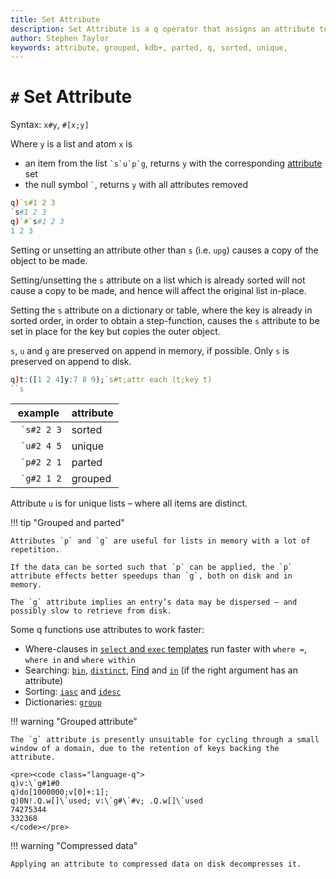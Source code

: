 ```yaml
---
title: Set Attribute
description: Set Attribute is a q operator that assigns an attribute to a list.
author: Stephen Taylor
keywords: attribute, grouped, kdb+, parted, q, sorted, unique, 
---
```

# `#` Set Attribute





Syntax: `x#y`, `#[x;y]`

Where `y` is a list and atom `x` is 

-   an item from the list `` `s`u`p`g ``, returns `y` with the corresponding [attribute](../basics/syntax.md#attributes) set
-   the null symbol `` ` ``, returns `y` with all attributes removed

```q
q)`s#1 2 3
`s#1 2 3
q)`#`s#1 2 3
1 2 3
```

Setting or unsetting an attribute other than `s` (i.e. `upg`) causes a copy of the object to be made. 

Setting/unsetting the `s` attribute on a list which is already sorted will not cause a copy to be made, and hence will affect the original list in-place. 

Setting the `s` attribute on a dictionary or table, where the key is already in sorted order, in order to obtain a step-function, causes the `s` attribute to be set in place for the key but copies the outer object. 

`s`, `u` and `g` are preserved on append in memory, if possible.
Only `s` is preserved on append to disk.

```q
q)t:([1 2 4]y:7 8 9);`s#t;attr each (t;key t)
``s
```

example       | attribute
--------------|---------
`` `s#2 2 3`` | sorted  
`` `u#2 4 5`` | unique  
`` `p#2 2 1`` | parted  
`` `g#2 1 2`` | grouped 


Attribute `u` is for unique lists – where all items are distinct.

!!! tip "Grouped and parted"

    Attributes `p` and `g` are useful for lists in memory with a lot of repetition.

    If the data can be sorted such that `p` can be applied, the `p` attribute effects better speedups than `g`, both on disk and in memory.

    The `g` attribute implies an entry’s data may be dispersed – and possibly slow to retrieve from disk.

Some q functions use attributes to work faster:

-    Where-clauses in [`select` and `exec` templates](../basics/qsql.md) run faster with `where =`, `where in` and `where within`
-    Searching: [`bin`](bin.md), [`distinct`](distinct.md), [Find](find.md) and [`in`](in.md) (if the right argument has an attribute)
-    Sorting: [`iasc`](asc.md#iasc) and [`idesc`](asc.md##idesc)
-    Dictionaries: [`group`](group.md)


!!! warning "Grouped attribute"

    The `g` attribute is presently unsuitable for cycling through a small window of a domain, due to the retention of keys backing the attribute.

    <pre><code class="language-q">
    q)v:\`g#1#0
    q)do[1000000;v[0]+:1];
    q)0N!.Q.w[]\`used; v:\`g#\`#v; .Q.w[]\`used
    74275344
    332368
    </code></pre>


!!! warning "Compressed data"

    Applying an attribute to compressed data on disk decompresses it. 